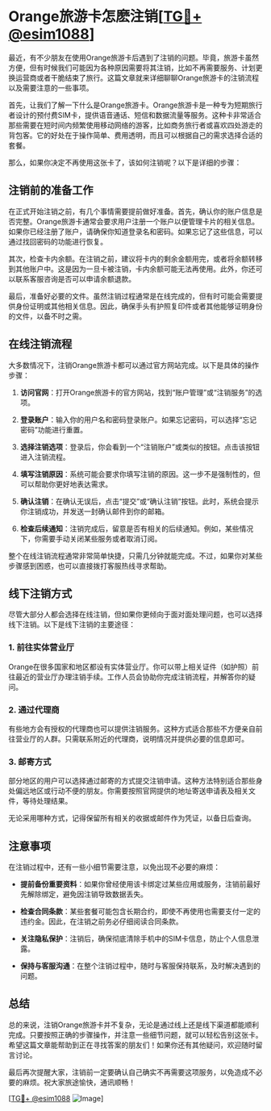 # Orange旅游卡怎麽注销[[TG💪+ @esim1088](https://t.me/s/esim1088)]

最近，有不少朋友在使用Orange旅游卡后遇到了注销的问题。毕竟，旅游卡虽然方便，但有时候我们可能因为各种原因需要将其注销，比如不再需要服务、计划更换运营商或者干脆结束了旅行。这篇文章就来详细聊聊Orange旅游卡的注销流程以及需要注意的一些事项。

首先，让我们了解一下什么是Orange旅游卡。Orange旅游卡是一种专为短期旅行者设计的预付费SIM卡，提供语音通话、短信和数据流量等服务。这种卡非常适合那些需要在短时间内频繁使用移动网络的游客，比如商务旅行者或喜欢四处游走的背包客。它的好处在于操作简单、费用透明，而且可以根据自己的需求选择合适的套餐。

那么，如果你决定不再使用这张卡了，该如何注销呢？以下是详细的步骤：

## 注销前的准备工作

在正式开始注销之前，有几个事情需要提前做好准备。首先，确认你的账户信息是否完整。Orange旅游卡通常会要求用户注册一个账户以便管理卡片的相关信息。如果你已经注册了账户，请确保你知道登录名和密码。如果忘记了这些信息，可以通过找回密码的功能进行恢复。

其次，检查卡内余额。在注销之前，建议将卡内的剩余金额用完，或者将余额转移到其他账户中。这是因为一旦卡被注销，卡内余额可能无法再使用。此外，你还可以联系客服咨询是否可以申请余额退款。

最后，准备好必要的文件。虽然注销过程通常是在线完成的，但有时可能会需要提供身份证明或其他相关信息。因此，确保手头有护照复印件或者其他能够证明身份的文件，以备不时之需。

## 在线注销流程

大多数情况下，注销Orange旅游卡都可以通过官方网站完成。以下是具体的操作步骤：

1. **访问官网**：打开Orange旅游卡的官方网站，找到“账户管理”或“注销服务”的选项。
   
2. **登录账户**：输入你的用户名和密码登录账户。如果忘记密码，可以选择“忘记密码”功能进行重置。

3. **选择注销选项**：登录后，你会看到一个“注销账户”或类似的按钮。点击该按钮进入注销流程。

4. **填写注销原因**：系统可能会要求你填写注销的原因。这一步不是强制性的，但可以帮助你更好地表达需求。

5. **确认注销**：在确认无误后，点击“提交”或“确认注销”按钮。此时，系统会提示你注销成功，并发送一封确认邮件到你的邮箱。

6. **检查后续通知**：注销完成后，留意是否有相关的后续通知。例如，某些情况下，你需要手动关闭某些服务或者取消订阅。

整个在线注销流程通常非常简单快捷，只需几分钟就能完成。不过，如果你对某些步骤感到困惑，也可以直接拨打客服热线寻求帮助。

## 线下注销方式

尽管大部分人都会选择在线注销，但如果你更倾向于面对面处理问题，也可以选择线下注销。以下是线下注销的主要途径：

### 1. **前往实体营业厅**
Orange在很多国家和地区都设有实体营业厅。你可以带上相关证件（如护照）前往最近的营业厅办理注销手续。工作人员会协助你完成注销流程，并解答你的疑问。

### 2. **通过代理商**
有些地方会有授权的代理商也可以提供注销服务。这种方式适合那些不方便亲自前往营业厅的人群。只需联系附近的代理商，说明情况并提供必要的信息即可。

### 3. **邮寄方式**
部分地区的用户可以选择通过邮寄的方式提交注销申请。这种方法特别适合那些身处偏远地区或行动不便的朋友。你需要按照官网提供的地址寄送申请表及相关文件，等待处理结果。

无论采用哪种方式，记得保留所有相关的收据或邮件作为凭证，以备日后查询。

## 注意事项

在注销过程中，还有一些小细节需要注意，以免出现不必要的麻烦：

- **提前备份重要资料**：如果你曾经使用该卡绑定过某些应用或服务，注销前最好先解除绑定，避免因注销导致数据丢失。
  
- **检查合同条款**：某些套餐可能包含长期合约，即使不再使用也需要支付一定的违约金。因此，在注销之前务必仔细阅读合同条款。

- **关注隐私保护**：注销后，确保彻底清除手机中的SIM卡信息，防止个人信息泄露。

- **保持与客服沟通**：在整个注销过程中，随时与客服保持联系，及时解决遇到的问题。

## 总结

总的来说，注销Orange旅游卡并不复杂，无论是通过线上还是线下渠道都能顺利完成。只要按照正确的步骤操作，并注意一些细节问题，就可以轻松告别这张卡。希望这篇文章能帮助到正在寻找答案的朋友们！如果你还有其他疑问，欢迎随时留言讨论。

最后再次提醒大家，注销前一定要确认自己确实不再需要这项服务，以免造成不必要的麻烦。祝大家旅途愉快，通讯顺畅！

[[TG💪+ @esim1088](https://t.me/s/esim1088) ![Image](https://i.postimg.cc/4NQfJmqS/Snipaste-2025-05-13-00-14-12.png)]
